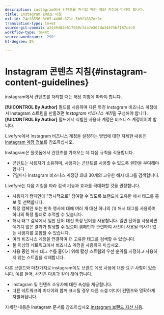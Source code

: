 ```yaml
---
description: instagram에서 컨텐츠를 처리할 때는 해당 지침에 따라야 합니다.
title: Instagram 컨텐츠 지침
exl-id: 74ef8556-8f65-4406-871c-5b9f1887ec9c
translation-type: tm+mt
source-git-commit: a2449482e617939cfda7e367da34875bf187c4c9
workflow-type: tm+mt
source-wordcount: '299'
ht-degree: 0%

---
```


# Instagram 콘텐츠 지침{#instagram-content-guidelines}

instagram에서 컨텐츠를 처리할 때는 해당 지침에 따라야 합니다.

**[!UICONTROL By Author]** 필드를 사용하여 다른 특정 Instagram 비즈니스 계정에서 Instagram 스트림을 만들려면 *Instagram 비즈니스 계정*&#x200B;을 구성해야 합니다. **[!UICONTROL By Author]** 필드에서 식별한 사용자 계정은 비즈니스 계정이어야 합니다.

Livefyre에서 Instagram 비즈니스 계정을 설정하는 방법에 대한 자세한 내용은 [Instagram 계정 정보](../c-users-creating-accounts-with-studio-access/t-configure-social-accout-instagram/c-about-instagram-accounts.md#c_about_instagram_accounts)를 참조하십시오.

Instagram은 플랫폼에서 컨텐츠를 가져오는 데 다음 규칙을 적용합니다.

* 콘텐트는 사용자가 소유하며, 사용자는 콘텐트를 사용할 수 있도록 권한을 부여해야 합니다
* 7일마다 Instagram 비즈니스 계정당 최대 30개의 고유한 해시 태그를 검색합니다.

Livefyre는 다음 지침을 따라 검색 기능과 효과를 극대화할 것을 권장합니다.

* 사용자가 캠페인에 &quot;명시적으로&quot; 참여할 수 있도록 브랜드에 고유한 해시 태그를 홍보 및 선택합니다.
* 특정 캠페인 또는 판촉 행사에 대해 여러 개 대신 하나의 (1) 해시 태그를 사용하여 하나의 특정 필터로 추적할 수 있습니다.
* 해시 태그 검색에서 일반 단어 대신 특정 단어를 사용합니다. 일반 단어를 사용하면 예기치 않은 결과가 발생할 수 있으며 캠페인과 관련하여 사진이 사용될 의사가 없는 사용자를 포함할 수 있습니다.
* 여러 비즈니스 계정을 연결하여 더 고유한 태그를 검색할 수 있습니다.
* 둘 이상의 네트워크에서 비즈니스 계정을 사용하지 마십시오.
* 사용 중인 해시 태그 수를 줄이기 위해 활성 스트림의 우선 순위를 지정하고 사용하지 않는 스트림을 삭제합니다.

다른 브랜드와 마찬가지로 instagram에도 브랜드 에셋 사용에 대한 요구 사항이 있습니다. 예를 들어, 사진은 다음과 같이 해야 합니다.

* instagram 및 컨텐츠 소유자에 대한 속성을 제공합니다.
* 다른 네트워크의 미디어와 함께 표시될 경우 다른 소셜 미디어 컨텐츠와 명확하게 차별화됩니다.

자세한 내용은 Instagram 문서를 참조하십시오.[Instagram 브랜드 자산 사용](https://help.instagram.com/304689166306603).
